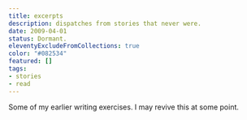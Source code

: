 ```yaml
---
title: excerpts
description: dispatches from stories that never were.
date: 2009-04-01
status: Dormant.
eleventyExcludeFromCollections: true
color: "#082534"
featured: []
tags:
- stories
- read
---
```


Some of my earlier writing exercises. I may revive this at some point.
